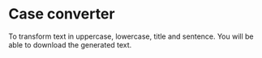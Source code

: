 # Case converter
To transform text in uppercase, lowercase, title and sentence. You will be able to download the generated text.
